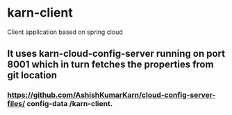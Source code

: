 # karn-client
Client application based on spring cloud

## It uses karn-cloud-config-server running on port 8001 which in turn fetches the properties from git location
### https://github.com/AshishKumarKarn/cloud-config-server-files/      config-data     /karn-client.<extension>
